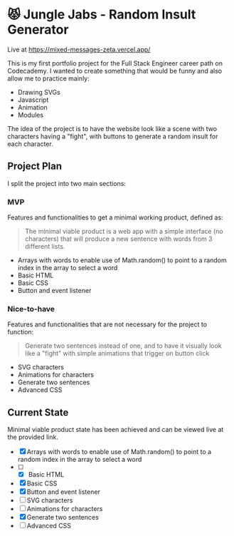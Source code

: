 # 😾 Jungle Jabs - Random Insult Generator

Live at https://mixed-messages-zeta.vercel.app/

This is my first portfolio project for the Full Stack Engineer career path on Codecademy. I wanted to create something that would be funny and also allow me to practice mainly:

- Drawing SVGs
- Javascript
- Animation
- Modules
  
The idea of the project is to have the website look like a scene with two characters having a "fight", with buttons to generate a random insult for each character.

## Project Plan

I split the project into two main sections:

### MVP

Features and functionalities to get a minimal working product, defined as:

> The minimal viable product is a web app with a simple interface (no characters) that will produce a new sentence with words from 3 different lists.

- Arrays with words to enable use of Math.random() to point to a random index in the array to select a word
- Basic HTML
- Basic CSS
- Button and event listener

### Nice-to-have

Features and functionalities that are not necessary for the project to function:

> Generate two sentences instead of one, and to have it visually look like a "fight" with simple animations that trigger on button click

- SVG characters
- Animations for characters
- Generate two sentences
- Advanced CSS

## Current State
Minimal viable product state has been achieved and can be viewed live at the provided link.
- [x] Arrays with words to enable use of Math.random() to point to a random index in the array to select a word
- [ ] - [x] Basic HTML
- [x] Basic CSS
- [x] Button and event listener
- [ ] SVG characters
- [ ] Animations for characters
- [x] Generate two sentences
- [ ] Advanced CSS 
